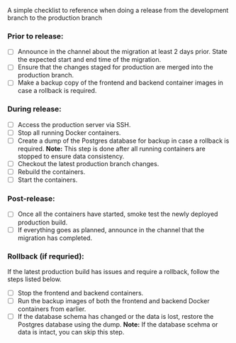 A simple checklist to reference when doing a release from the development branch to the production branch

### Prior to release:
- [ ] Announce in the channel about the migration at least 2 days prior. State the expected start and end time of the migration.
- [ ] Ensure that the changes staged for production are merged into the production branch.
- [ ] Make a backup copy of the frontend and backend container images in case a rollback is required.

### During release:
- [ ] Access the production server via SSH.
- [ ] Stop all running Docker containers.
- [ ] Create a dump of the Postgres database for backup in case a rollback is required. **Note:** This step is done after all running containers are stopped to ensure data consistency. 
- [ ] Checkout the latest production branch changes.
- [ ] Rebuild the containers.
- [ ] Start the containers.

### Post-release:
- [ ] Once all the containers have started, smoke test the newly deployed production build.
- [ ] If everything goes as planned, announce in the channel that the migration has completed.

### Rollback (if requried):
If the latest production build has issues and require a rollback, follow the steps listed below.
- [ ] Stop the frontend and backend containers.
- [ ] Run the backup images of both the frontend and backend Docker containers from earlier.
- [ ] If the database schema has changed or the data is lost, restore the Postgres database using the dump. **Note:** If the database scehma or data is intact, you can skip this step.
